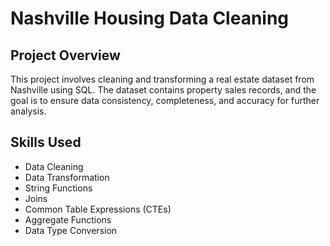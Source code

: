 # Nashville Housing Data Cleaning

## Project Overview
This project involves cleaning and transforming a real estate dataset from Nashville using SQL. The dataset contains property sales records, and the goal is to ensure data consistency, completeness, and accuracy for further analysis.

## Skills Used
- Data Cleaning
- Data Transformation
- String Functions
- Joins
- Common Table Expressions (CTEs)
- Aggregate Functions
- Data Type Conversion



